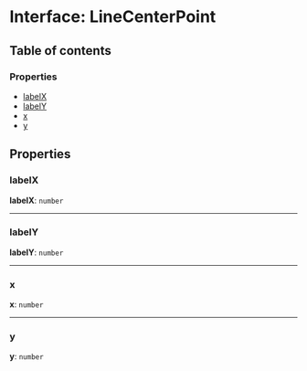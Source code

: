 # Interface: LineCenterPoint

## Table of contents

### Properties

* [labelX](/auto-docs/free-layout-editor/interfaces/LineCenterPoint.md#labelx)
* [labelY](/auto-docs/free-layout-editor/interfaces/LineCenterPoint.md#labely)
* [x](/auto-docs/free-layout-editor/interfaces/LineCenterPoint.md#x)
* [y](/auto-docs/free-layout-editor/interfaces/LineCenterPoint.md#y)

## Properties

### labelX

**labelX**: `number`

***

### labelY

**labelY**: `number`

***

### x

**x**: `number`

***

### y

**y**: `number`
